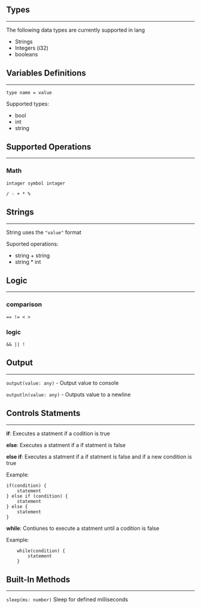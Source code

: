 ## Types
---
The following data types are currently supported in lang
- Strings
- Integers (i32)
- booleans

## Variables Definitions
---
`type name = value`

Supported types:
- bool 
- int
- string

## Supported Operations
---
### Math
`intager symbol intager`

    / - + * %

## Strings
---
String uses the `"value"` format

Suported operations:
- string + string
- string * int

## Logic
---
### comparison

    == != < >

### logic
    && || !

## Output
---
`output(value: any)` - Output value to console

`outputln(value: any)` - Outputs value to a newline

## Controls Statments
---

**if**: Executes a statment if a codition is true 

**else**: Executes a statment if a if statment is false 

**else if**: Executes a statment if a if statment is false and if a new condition is true

Example:

    if(condition) {
        statement
    } else if (condition) {
        statement
    } else {
        statement
    }
**while**: Contiunes to execute a statment until a codition is false

Example:
```
    while(condition) {
        statement
    }
```

## Built-In Methods
---
`sleep(ms: number)` Sleep for defined milliseconds
